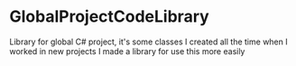 # GlobalProjectCodeLibrary
Library for global C# project, it's some classes I created all the time when I worked in new projects I made a library for use this more easily
